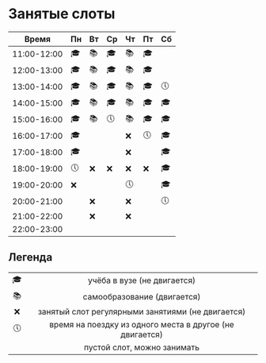 # Занятые слоты

| Время | Пн | Вт | Ср | Чт | Пт | Сб |
|-----|-----|-----|-----|-----|-----|-----|
| 11:00-12:00 | 🎓 | 📚 | 🎓 | 📚 | 🎓 |  |
| 12:00-13:00 | 🎓 | 📚 | 🎓 | 📚 | 🎓 |  |
| 13:00-14:00 | 🎓 | 📚 | 🎓 | 📚 | 🎓 | 🕔 |
| 14:00-15:00 | 🎓 | 📚 | 🎓 | 📚 | 🎓 | 🎓 |
| 15:00-16:00 | 🎓 | 📚 | 🕔 | 📚 | 🎓 | 🎓 |
| 16:00-17:00 | 🎓 |  |   | ❌ | 🕔 | 🎓 |
| 17:00-18:00 | 🎓 |  |   | ❌ |  | 🎓 |
| 18:00-19:00 | 🕔 | ❌ | ❌ | ❌ | ❌ | 🎓 |
| 19:00-20:00 | ❌ |  |   | 🕔 |  | 🎓 |
| 20:00-21:00 |   | ❌ |   | ❌ |  | 🕔 |
| 21:00-22:00 |   | ❌ |   | ❌ |  |  |
| 22:00-23:00 |   |  |   |  |  |  |

## Легенда

| | |
|:-:|:-:|
| 🎓 | учёба в вузе (не двигается) |
| 📚 | самообразование (двигается) |
| ❌ | занятый слот регулярными занятиями (не двигается) |
| 🕔 | время на поездку из одного места в другое (не двигается) |
|  | пустой слот, можно занимать | 